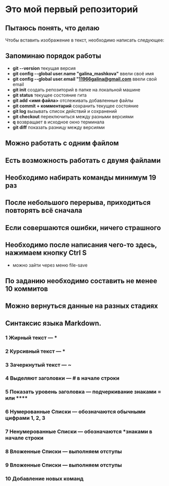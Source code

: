 # Это мой первый репозиторий
## Пытаюсь понять, что делаю
Чтобы вставить изображение в текст, необходимо написать следующее:
![]()
## Запоминаю порядок работы
* **git --version** текущая версия
* **git config --global user.name "galina_mashkova"** ввели своё имя
* **git config --global user.email "11966galina@gmail.com** ввели свой email
* **git init** создать репозиторий в папке на локальной машине
* **git status** текущее состояние гита
* **git add <имя файла>** отслеживать добавленные файлы
* **git commit + комментарий** сохранить текущее состояние
* **git log** вызывать список действий и сохранений
* **git checkout** переключиться между разными версиями
* **q** возвращает в исходное окно терминала
* **git diff** показать разницу между версиями
## Можно работать с одним файлом
## Есть возможность работать с двумя файлами
## Необходимо набирать команды минимум 19 раз
## После небольшого перерыва, приходиться повторять всё сначала
## Если совершаются ошибки, ничего страшного
## Необходимо после написания чего-то здесь, нажимаем кнопку Ctrl S
* можно зайти через меню file-save
## По заданию необходимо составить не менее 10 коммитов
## Можно вернуться данные на разных стадиях
## Синтаксис языка Markdown.
### 1 Жирный текст — *
### 2 Курсивный текст — *
### 3 Зачеркнутый текст — ~
### 4 Выделяют заголовки — # в начале строки
### 5 Показать уровень заголовка — подчеркивание знаками = или ****
### 6 Нумерованные Списки — обозначаются обычными цифрами 1, 2, 3
### 7 Ненумерованные Списки — обозначаются *знаками в начале строки
### 8 Вложенные Списки — выполняем отступы 
### 9 Вложенные Списки — выполняем отступы
### 10 Добавление новых команд